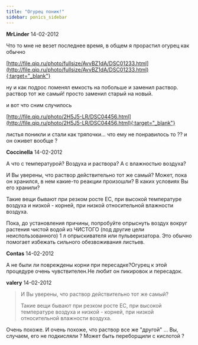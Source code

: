 ```yaml
---
title: "Огурец поник!"
sidebar: ponics_sidebar
---
```


**MrLinder** 14-02-2012

Что то мне не везет последнее время, в общем я прорастил огурец как обычно

[http://file.qip.ru/photo/fullsize/AvvBZ1dA/DSC01233.html](http://file.qip.ru/photo/fullsize/AvvBZ1dA/DSC01233.html){:target="_blank"}

ну и как подрос поменял емкость на побольше и заменил раствор. раствор тот же самый! просто заменил старый на новый.

и вот что сним случилось 

[http://file.qip.ru/photo/2H5J5-LR/DSC04456.html](http://file.qip.ru/photo/2H5J5-LR/DSC04456.html){:target="_blank"}

листья поникли и стали как тряпочки... что ему не понравилось то ?? и он оживет вообще ?


**Coccinella** 14-02-2012

А что с температурой? Воздуха и раствора? А с влажностью воздуха?

И Вы уверены, что раствор действительно тот же самый? Может, пока он хранился, в нем какие-то реакции произошли? В каких условиях Вы его хранили?

Такие вещи бывают при резком росте ЕС, при высокой температуре воздуха и низкой - корней, при низкой относительной влажности воздуха.

Пока, до установления причины, попробуйте опрыснуть воздух вокруг растения чистой водой из ЧИСТОГО (под другие цели неиспользованного) 1 л опрыскивателя или пульверизатора. Это обычно помогает избежать сильного обезвоживания листьев.


**Contas** 14-02-2012

 А не были ли повреждены корни при пересадке?Огурец к этой процедуре очень чувствителен.Не любит он пикировок и пересадок.


**valery** 14-02-2012

> И Вы уверены, что раствор действительно тот же самый? 
> 
> Такие вещи бывают при резком росте ЕС, при высокой температуре воздуха и низкой - корней, при низкой относительной влажности воздуха.

Очень похоже. И очень похоже, что раствор все же "другой" ... Вы, случаем, его не подкисляли ? Может быть переборщили с кислотой ?


